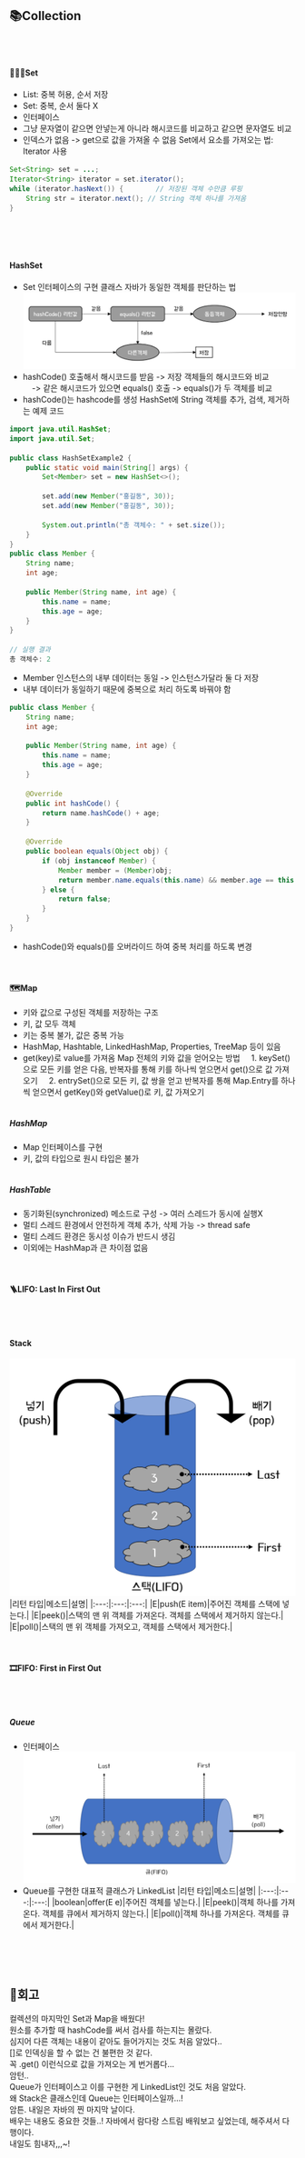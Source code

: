 ## 📚Collection
<br><br>

#### 👩‍👧‍👦Set
- List: 중복 허용, 순서 저장
- Set: 중복, 순서 둘다 X
- 인터페이스
- 그냥 문자열이 같으면 안넣는게 아니라 해시코드를 비교하고 같으면 문자열도 비교
- 인덱스가 없음 -> get으로 값을 가져올 수 없음
Set에서 요소를 가져오는 법: Iterator 사용  
```java
Set<String> set = ...;
Iterator<String> iterator = set.iterator();
while (iterator.hasNext()) {		// 저장된 객체 수만큼 루핑
	String str = iterator.next(); // String 객체 하나를 가져옴
}
```
<br><br><br>

#### HashSet
- Set 인터페이스의 구현 클래스
자바가 동일한 객체를 판단하는 법  
![hashset](img/content/hashset.png)
- hashCode() 호출해서 해시코드를 받음 ->  저장 객체들의 해시코드와 비교  
&nbsp;&nbsp;&nbsp;&nbsp;-> 같은 해시코드가 있으면 equals() 호출 -> equals()가 두 객체를 비교
- hashCode()는 hashcode를 생성
HashSet에 String 객체를 추가, 검색, 제거하는 예제 코드
```java
import java.util.HashSet;
import java.util.Set;

public class HashSetExample2 {
	public static void main(String[] args) {
		Set<Member> set = new HashSet<>();

		set.add(new Member("홍길동", 30));
		set.add(new Member("홍길동", 30));

		System.out.println("총 객체수: " + set.size());
	}
}
public class Member {
	String name;
	int age;

	public Member(String name, int age) {
		this.name = name;
		this.age = age;
	}
}

// 실행 결과
총 객체수: 2
```
- Member 인스턴스의 내부 데이터는 동일 -> 인스턴스가달라 둘 다 저장
- 내부 데이터가 동일하기 때문에 중복으로 처리 하도록 바꿔야 함
```java
public class Member {
	String name;
	int age;

	public Member(String name, int age) {
		this.name = name;
		this.age = age;
	}

	@Override
	public int hashCode() {
		return name.hashCode() + age;
	}

	@Override
	public boolean equals(Object obj) {
		if (obj instanceof Member) {
			Member member = (Member)obj;
			return member.name.equals(this.name) && member.age == this.age;
		} else {
			return false;
		}
	}
}
```
- hashCode()와 equals()를 오버라이드 하여 중복 처리를 하도록 변경
<br><br><br>


#### 🗺️Map
- 키와 값으로 구성된 객체를 저장하는 구조
- 키, 값 모두 객체
- 키는 중복 불가, 값은 중복 가능
- HashMap, Hashtable, LinkedHashMap, Properties, TreeMap 등이 있음
- get(key)로 value를 가져옴
Map 전체의 키와 값을 얻어오는 방법 
&nbsp;&nbsp;&nbsp;&nbsp;1. keySet()으로 모든 키를 얻은 다음, 반복자를 통해 키를 하나씩 얻으면서 get()으로 값 가져오기
&nbsp;&nbsp;&nbsp;&nbsp;2. entrySet()으로 모든 키, 값 쌍을 얻고 반복자를 통해 Map.Entry를 하나씩 얻으면서 getKey()와 getValue()로 키, 값 가져오기
<br><br>

##### HashMap
- Map 인터페이스를 구현
- 키, 값의 타입으로 원시 타입은 불가
<br><br>

##### HashTable
- 동기화된(synchronized) 메소드로 구성 -> 여러 스레드가 동시에 실행X
- 멀티 스레드 환경에서 안전하게 객체 추가, 삭제 가능 -> thread safe 
- 멀티 스레드 환경은 동시성 이슈가 반드시 생김
- 이외에는 HashMap과 큰 차이점 없음
<br><br><br>

#### 🪜LIFO: Last In First Out
<br><br>

#### Stack
![stack](img/content/stack.png)
|리턴 타입|메소드|설명|
|:---:|:---:|:---:|
|E|push(E item)|주어진 객체를 스택에 넣는다.|
|E|peek()|스택의 맨 위 객체를 가져온다. 객체를 스택에서 제거하지 않는다.|
|E|poll()|스택의 맨 위 객체를 가져오고, 객체를 스택에서 제거한다.|
<br><br><br>

#### 🎞️FIFO: First in First Out
<br><br>

##### Queue
- 인터페이스
![queue](img/content/queue.png)
- Queue를 구현한 대표적 클래스가 LinkedList
|리턴 타입|메소드|설명|
|:---:|:---:|:---:|
|boolean|offer(E e)|주어진 객체를 넣는다.|
|E|peek()|객체 하나를 가져온다. 객체를 큐에서 제거하지 않는다.|
|E|poll()|객체 하나를 가져온다. 객체를 큐에서 제거한다.|
<br><br><br><br><br>


## 💭회고
컬렉션의 마지막인 Set과 Map을 배웠다!  
원소를 추가할 때 hashCode를 써서 검사를 하는지는 몰랐다.  
심지어 다른 객체는 내용이 같아도 들어가지는 것도 처음 알았다..  
[]로 인덱싱을 할 수 없는 건 불편한 것 같다.  
꼭 .get() 이런식으로 값을 가져오는 게 번거롭다...  
암턴..  
Queue가 인터페이스고 이를 구현한 게 LinkedList인 것도 처음 알았다.  
왜 Stack은 클래스인데 Queue는 인터페이스일까...!  
암튼. 내일은 자바의 찐 마지막 날이다.  
배우는 내용도 중요한 것들..! 자바에서 람다랑 스트림 배워보고 싶었는데, 해주셔서 다행이다.  
내일도 힘내자,,,~!